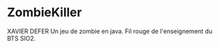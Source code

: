 ZombieKiller
============

XAVIER DEFER
Un jeu de zombie en java. Fil rouge de l'enseignement du BTS SIO2.

